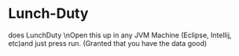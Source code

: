 # Lunch-Duty
does LunchDuty
\nOpen this up in any JVM Machine (Eclipse, Intellij, etc)and just press run.  (Granted that you have the data good)

